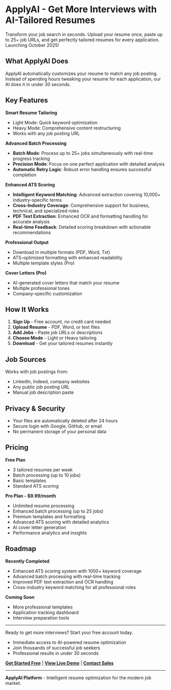 # ApplyAI - Get More Interviews with AI-Tailored Resumes

Transform your job search in seconds. Upload your resume once, paste up to 25+ job URLs, and get perfectly tailored resumes for every application. Launching October 2025!

## What ApplyAI Does

ApplyAI automatically customizes your resume to match any job posting. Instead of spending hours tweaking your resume for each application, our AI does it in under 30 seconds.

## Key Features

**Smart Resume Tailoring**
- Light Mode: Quick keyword optimization
- Heavy Mode: Comprehensive content restructuring
- Works with any job posting URL

**Advanced Batch Processing**
- **Batch Mode**: Process up to 25+ jobs simultaneously with real-time progress tracking
- **Precision Mode**: Focus on one perfect application with detailed analysis
- **Automatic Retry Logic**: Robust error handling ensures successful completion

**Enhanced ATS Scoring**
- **Intelligent Keyword Matching**: Advanced extraction covering 10,000+ industry-specific terms
- **Cross-Industry Coverage**: Comprehensive support for business, technical, and specialized roles
- **PDF Text Extraction**: Enhanced OCR and formatting handling for accurate analysis
- **Real-time Feedback**: Detailed scoring breakdown with actionable recommendations

**Professional Output**
- Download in multiple formats (PDF, Word, Txt)
- ATS-optimized formatting with enhanced readability
- Multiple template styles (Pro)

**Cover Letters (Pro)**
- AI-generated cover letters that match your resume
- Multiple professional tones
- Company-specific customization

## How It Works

1. **Sign Up** - Free account, no credit card needed
2. **Upload Resume** - PDF, Word, or text files
3. **Add Jobs** - Paste job URLs or descriptions
4. **Choose Mode** - Light or Heavy tailoring
5. **Download** - Get your tailored resumes instantly

## Job Sources

Works with job postings from:
- LinkedIn, Indeed, company websites
- Any public job posting URL
- Manual job description paste

## Privacy & Security

- Your files are automatically deleted after 24 hours
- Secure login with Google, GitHub, or email
- No permanent storage of your personal data

## Pricing

**Free Plan**
- 3 tailored resumes per week
- Batch processing (up to 10 jobs)
- Basic templates
- Standard ATS scoring

**Pro Plan - $9.99/month**
- Unlimited resume processing
- Enhanced batch processing (up to 25 jobs)
- Premium templates and formatting
- Advanced ATS scoring with detailed analytics
- AI cover letter generation
- Performance analytics and insights

## Roadmap

**Recently Completed**
- Enhanced ATS scoring system with 1000+ keyword coverage
- Advanced batch processing with real-time tracking
- Improved PDF text extraction and OCR handling
- Cross-industry keyword matching for all professional roles

**Coming Soon**
- More professional templates
- Application tracking dashboard
- Interview preparation tools

---

Ready to get more interviews? Start your free account today.
- Immediate access to AI-powered resume optimization
- Join thousands of successful job seekers
- Professional results in under 30 seconds

[**Get Started Free**](https://applyai.com/signup) | [**View Live Demo**](https://applyai.com/demo) | [**Contact Sales**](https://applyai.com/contact)

---

**ApplyAI Platform** - Intelligent resume optimization for the modern job market.

